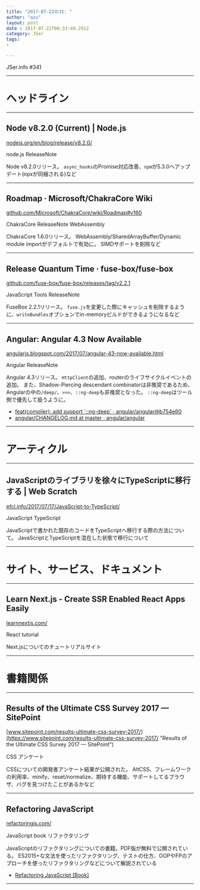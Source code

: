 ```yaml
---
title: "2017-07-22のJS: "
author: "azu"
layout: post
date : 2017-07-22T00:33:49.291Z
category: JSer
tags:
-

---
```


JSer.info #341

----

<h1 class="site-genre">ヘッドライン</h1>

----

## Node v8.2.0 (Current) | Node.js
[nodejs.org/en/blog/release/v8.2.0/](https://nodejs.org/en/blog/release/v8.2.0/ "Node v8.2.0 (Current) | Node.js")
<p class="jser-tags jser-tag-icon"><span class="jser-tag">node.js</span> <span class="jser-tag">ReleaseNote</span></p>

Node v8.2.0リリース。
`async_hooks`のPromise対応改善、`npm`が5.3.0へアップデート(npxが同梱される)など


----

## Roadmap · Microsoft/ChakraCore Wiki
[github.com/Microsoft/ChakraCore/wiki/Roadmap#v160](https://github.com/Microsoft/ChakraCore/wiki/Roadmap#v160 "Roadmap · Microsoft/ChakraCore Wiki")
<p class="jser-tags jser-tag-icon"><span class="jser-tag">ChakraCore</span> <span class="jser-tag">ReleaseNote</span> <span class="jser-tag">WebAssembly</span></p>

ChakraCore 1.6.0リリース。
WebAssembly/SharedArrayBuffer/Dynamic module importがデフォルトで有効に。
SIMDサポートを削除など


----

## Release Quantum Time · fuse-box/fuse-box
[github.com/fuse-box/fuse-box/releases/tag/v2.2.1](https://github.com/fuse-box/fuse-box/releases/tag/v2.2.1 "Release Quantum Time · fuse-box/fuse-box")
<p class="jser-tags jser-tag-icon"><span class="jser-tag">JavaScript</span> <span class="jser-tag">Tools</span> <span class="jser-tag">ReleaseNote</span></p>

FuseBox 2.2.1リリース。
`fuse.js`を変更した際にキャッシュを削除するように、`writeBundles`オプションでin-memoryビルドができるようになるなど


----

## Angular: Angular 4.3 Now Available
[angularjs.blogspot.com/2017/07/angular-43-now-available.html](http://angularjs.blogspot.com/2017/07/angular-43-now-available.html "Angular: Angular 4.3 Now Available")
<p class="jser-tags jser-tag-icon"><span class="jser-tag">Angular</span> <span class="jser-tag">ReleaseNote</span></p>

Angular 4.3リリース。
`HttpClient`の追加、routerのライフサイクルイベントの追加。
また、Shadow-Piercing descendant combinatorは非推奨であるため、 Angularの中の`/deep/`、`>>>`、`::ng-deep`も非推奨となった。
`::ng-deep`はツール側で優先して扱うように。

- [feat(compiler): add support \`::ng-deep\` · angular/angular@b754e60](https://github.com/angular/angular/commit/b754e60 "feat(compiler): add support \&#x60;::ng-deep\&#x60; · angular/angular@b754e60")
- [angular/CHANGELOG.md at master · angular/angular](https://github.com/angular/angular/blob/master/CHANGELOG.md#430-2017-07-14 "angular/CHANGELOG.md at master · angular/angular")

----
<h1 class="site-genre">アーティクル</h1>

----

## JavaScriptのライブラリを徐々にTypeScriptに移行する | Web Scratch
[efcl.info/2017/07/17/JavaScript-to-TypeScript/](http://efcl.info/2017/07/17/JavaScript-to-TypeScript/ "JavaScriptのライブラリを徐々にTypeScriptに移行する | Web Scratch")
<p class="jser-tags jser-tag-icon"><span class="jser-tag">JavaScript</span> <span class="jser-tag">TypeScript</span></p>

JavaScriptで書かれた既存のコードをTypeScriptへ移行する際の方法について。
JavaScriptとTypeScriptを混在した状態で移行について


----
<h1 class="site-genre">サイト、サービス、ドキュメント</h1>

----

## Learn Next.js - Create SSR Enabled React Apps Easily
[learnnextjs.com/](https://learnnextjs.com/ "Learn Next.js - Create SSR Enabled React Apps Easily")
<p class="jser-tags jser-tag-icon"><span class="jser-tag">React</span> <span class="jser-tag">tutorial</span></p>

Next.jsについてのチュートリアルサイト


----
<h1 class="site-genre">書籍関係</h1>

----

## Results of the Ultimate CSS Survey 2017 — SitePoint
[www.sitepoint.com/results-ultimate-css-survey-2017/](https://www.sitepoint.com/results-ultimate-css-survey-2017/ "Results of the Ultimate CSS Survey 2017 — SitePoint")
<p class="jser-tags jser-tag-icon"><span class="jser-tag">CSS</span> <span class="jser-tag">アンケート</span></p>

CSSについての開発者アンケート結果が公開された。 AltCSS、フレームワークの利用率、minify、reset/normalize、期待する機能、サポートしてるブラウザ、バグを見つけたことがあるかなど


----

## Refactoring JavaScript
[refactoringjs.com/](http://refactoringjs.com/ "Refactoring JavaScript")
<p class="jser-tags jser-tag-icon"><span class="jser-tag">JavaScript</span> <span class="jser-tag">book</span> <span class="jser-tag">リファクタリング</span></p>

JavaScriptのリファクタリングについての書籍。PDF版が無料で公開されている。
ES2015+な文法を使ったリファクタリング、テストの仕方、OOPやFPのアプローチを使ったリファクタリングなどについて解説されている

- [Refactoring JavaScript \[Book\]](https://www.safaribooksonline.com/library/view/refactoring-javascript/9781491964910/ "Refactoring JavaScript \[Book\]")

----
